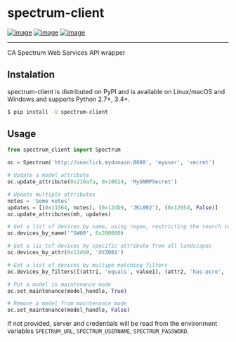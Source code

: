 # spectrum-client

[![image](https://img.shields.io/pypi/v/spectrum-client.svg?style=flat-square)](https://pypi.org/project/spectrum-client)
[![image](https://img.shields.io/pypi/pyversions/spectrum-client.svg?style=flat-square)](https://pypi.org/project/spectrum-client)
[![image](https://img.shields.io/pypi/l/spectrum-client.svg?style=flat-square)](https://pypi.org/project/spectrum-client)

---

CA Spectrum Web Services API wrapper

## Instalation
spectrum-client is distributed on PyPI and is available on Linux/macOS and Windows and supports Python 2.7+, 3.4+.

``` bash
$ pip install -U spectrum-client
```

## Usage

``` python
from spectrum_client import Spectrum

oc = Spectrum('http://oneclick.mydomain:8080', 'myuser', 'secret')

# Update a model attribute
oc.update_attribute(0x210afa, 0x10024, 'MySNMPSecret')

# Update multiple attributes
notes = 'Some notes'
updates = [(0x11564, notes), (0x12db9, 'JKL002'), (0x1295d, False)]
oc.update_attributes(mh, updates)

# Get a list of devices by name, using regex, restricting the search to landscape 0x200000
oc.devices_by_name('^SW00', 0x200000)

# Get a lis tof devices by specific attribute from all landscapes
oc.devices_by_attr(0x12db9, 'XYZ001')

# Get a list of devices by multipe matching filters
oc.devices_by_filters([(attr1, 'equals', value1), (attr2, 'has-pcre', '^foo.*bar')], landscape)

# Put a model in maintenance mode
oc.set_maintenance(model_handle, True)

# Remove a model from maintenance mode
oc.set_maintenance(model_handle, False)
```

If not provided, server and credentials will be read from the environment variables `SPECTRUM_URL`, `SPECTRUM_USERNAME`, `SPECTRUM_PASSWORD`.